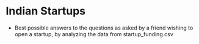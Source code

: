 # Indian Startups

- Best possible answers to the questions as asked by a friend wishing to open a startup, by analyzing the data from startup_funding.csv

